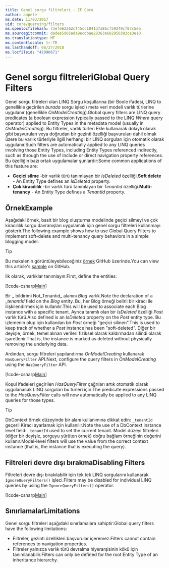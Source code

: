 ```yaml
---
title: Genel sorgu filtreleri - EF Core
author: anpete
ms.date: 11/03/2017
uid: core/querying/filters
ms.openlocfilehash: 73efe62262cf45cc1841d7a86cf59249cf07c5ea
ms.sourcegitcommit: dadee5905ada9ecdbae28363a682950383ce3e10
ms.translationtype: MT
ms.contentlocale: tr-TR
ms.lasthandoff: 08/27/2018
ms.locfileid: "42996671"
---
```

# <a name="global-query-filters"></a><span data-ttu-id="6bde3-102">Genel sorgu filtreleri</span><span class="sxs-lookup"><span data-stu-id="6bde3-102">Global Query Filters</span></span>

<span data-ttu-id="6bde3-103">Genel sorgu filtreleri olan LINQ Sorgu koşullarına (bir Boole ifadesi, LINQ to genellikle geçirilen *burada* sorgu işleci) meta veri modeli varlık türlerine uygulanır (genellikle *OnModelCreating*).</span><span class="sxs-lookup"><span data-stu-id="6bde3-103">Global query filters are LINQ query predicates (a boolean expression typically passed to the LINQ *Where* query operator) applied to Entity Types in the metadata model (usually in *OnModelCreating*).</span></span> <span data-ttu-id="6bde3-104">Bu filtreler, varlık türleri Ekle kullanarak dolaylı olarak gibi başvurulan veya doğrudan bir gezinti özelliği başvuruları dahil olmak üzere bu varlık türleriyle ilgili herhangi bir LINQ sorguları için otomatik olarak uygulanır.</span><span class="sxs-lookup"><span data-stu-id="6bde3-104">Such filters are automatically applied to any LINQ queries involving those Entity Types, including Entity Types referenced indirectly, such as through the use of Include or direct navigation property references.</span></span> <span data-ttu-id="6bde3-105">Bu özelliğin bazı ortak uygulamalar şunlardır:</span><span class="sxs-lookup"><span data-stu-id="6bde3-105">Some common applications of this feature are:</span></span>

* <span data-ttu-id="6bde3-106">**Geçici silme** -bir varlık türü tanımlayan bir *IsDeleted* özelliği.</span><span class="sxs-lookup"><span data-stu-id="6bde3-106">**Soft delete** - An Entity Type defines an *IsDeleted* property.</span></span>
* <span data-ttu-id="6bde3-107">**Çok kiracılılık** -bir varlık türü tanımlayan bir *Tenantıd* özelliği.</span><span class="sxs-lookup"><span data-stu-id="6bde3-107">**Multi-tenancy** - An Entity Type defines a *TenantId* property.</span></span>

## <a name="example"></a><span data-ttu-id="6bde3-108">Örnek</span><span class="sxs-lookup"><span data-stu-id="6bde3-108">Example</span></span>

<span data-ttu-id="6bde3-109">Aşağıdaki örnek, basit bir blog oluşturma modelinde geçici silmeyi ve çok kiracılılık sorgu davranışları uygulamak için genel sorgu filtreleri kullanmayı gösterir.</span><span class="sxs-lookup"><span data-stu-id="6bde3-109">The following example shows how to use Global Query Filters to implement soft-delete and multi-tenancy query behaviors in a simple blogging model.</span></span>

> [!TIP]
> <span data-ttu-id="6bde3-110">Bu makalenin görüntüleyebileceğiniz [örnek](https://github.com/aspnet/EntityFrameworkCore/tree/master/samples/QueryFilters) GitHub üzerinde.</span><span class="sxs-lookup"><span data-stu-id="6bde3-110">You can view this article's [sample](https://github.com/aspnet/EntityFrameworkCore/tree/master/samples/QueryFilters) on GitHub.</span></span>

<span data-ttu-id="6bde3-111">İlk olarak, varlıklar tanımlayın:</span><span class="sxs-lookup"><span data-stu-id="6bde3-111">First, define the entities:</span></span>

[!code-csharp[Main](../../../efcore-repo/samples/QueryFilters/Program.cs#Entities)]

<span data-ttu-id="6bde3-112">Bir _ bildirimi Not_Tenantıd_ alanını _Blog_ varlık.</span><span class="sxs-lookup"><span data-stu-id="6bde3-112">Note the declaration of a __tenantId_ field on the _Blog_ entity.</span></span> <span data-ttu-id="6bde3-113">Bu, her Blog örneği belirli bir kiracı ile ilişkilendirmek için kullanılır.</span><span class="sxs-lookup"><span data-stu-id="6bde3-113">This will be used to associate each Blog instance with a specific tenant.</span></span> <span data-ttu-id="6bde3-114">Ayrıca tanımlı olan bir _IsDeleted_ özelliği _Post_ varlık türü.</span><span class="sxs-lookup"><span data-stu-id="6bde3-114">Also defined is an _IsDeleted_ property on the _Post_ entity type.</span></span> <span data-ttu-id="6bde3-115">Bu izlemenin olup için kullanılan bir _Post_ örneği "geçici silinen".</span><span class="sxs-lookup"><span data-stu-id="6bde3-115">This is used to keep track of whether a _Post_ instance has been "soft-deleted".</span></span> <span data-ttu-id="6bde3-116">Diğer bir deyişle, örnek, temel alınan verileri fiziksel olarak kaldırmadan silindi olarak işaretlenir.</span><span class="sxs-lookup"><span data-stu-id="6bde3-116">That is, the instance is marked as deleted without physically removing the underlying data.</span></span>

<span data-ttu-id="6bde3-117">Ardından, sorgu filtreleri yapılandırma _OnModelCreating_ kullanarak ```HasQueryFilter``` API.</span><span class="sxs-lookup"><span data-stu-id="6bde3-117">Next, configure the query filters in _OnModelCreating_ using the ```HasQueryFilter``` API.</span></span>

[!code-csharp[Main](../../../efcore-repo/samples/QueryFilters/Program.cs#Configuration)]

<span data-ttu-id="6bde3-118">Koşul ifadeleri geçirilen _HasQueryFilter_ çağrıları artık otomatik olarak uygulanacak LINQ sorguları bu türleri için.</span><span class="sxs-lookup"><span data-stu-id="6bde3-118">The predicate expressions passed to the _HasQueryFilter_ calls will now automatically be applied to any LINQ queries for those types.</span></span>

> [!TIP]
> <span data-ttu-id="6bde3-119">DbContext örnek düzeyinde bir alanı kullanımına dikkat edin: ```_tenantId``` geçerli Kiracı ayarlamak için kullanılır.</span><span class="sxs-lookup"><span data-stu-id="6bde3-119">Note the use of a DbContext instance level field: ```_tenantId``` used to set the current tenant.</span></span> <span data-ttu-id="6bde3-120">Model düzeyi filtreleri (diğer bir deyişle, sorguyu yürüten örnek) doğru bağlam örneğinin değerini kullanır.</span><span class="sxs-lookup"><span data-stu-id="6bde3-120">Model-level filters will use the value from the correct context instance (that is, the instance that is executing the query).</span></span>

## <a name="disabling-filters"></a><span data-ttu-id="6bde3-121">Filtreleri devre dışı bırakma</span><span class="sxs-lookup"><span data-stu-id="6bde3-121">Disabling Filters</span></span>

<span data-ttu-id="6bde3-122">Filtreleri devre dışı bırakılabilir için tek tek LINQ sorgularını kullanarak ```IgnoreQueryFilters()``` işleci.</span><span class="sxs-lookup"><span data-stu-id="6bde3-122">Filters may be disabled for individual LINQ queries by using the ```IgnoreQueryFilters()``` operator.</span></span>

[!code-csharp[Main](../../../efcore-repo/samples/QueryFilters/Program.cs#IgnoreFilters)]

## <a name="limitations"></a><span data-ttu-id="6bde3-123">Sınırlamalar</span><span class="sxs-lookup"><span data-stu-id="6bde3-123">Limitations</span></span>

<span data-ttu-id="6bde3-124">Genel sorgu filtreleri aşağıdaki sınırlamalara sahiptir:</span><span class="sxs-lookup"><span data-stu-id="6bde3-124">Global query filters have the following limitations:</span></span>

* <span data-ttu-id="6bde3-125">Filtreler, gezinti özellikleri başvurular içeremez.</span><span class="sxs-lookup"><span data-stu-id="6bde3-125">Filters cannot contain references to navigation properties.</span></span>
* <span data-ttu-id="6bde3-126">Filtreler yalnızca varlık türü devralma hiyerarşisinin kökü için tanımlanabilir.</span><span class="sxs-lookup"><span data-stu-id="6bde3-126">Filters can only be defined for the root Entity Type of an inheritance hierarchy.</span></span>
